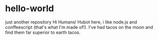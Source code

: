 # hello-world
just another repository 
Hi Humans!
Hubot here, i like node.js and conffeescript (that's what I'm made of!).
I've had tacos on the moon and find them far superior to earth tacos.
